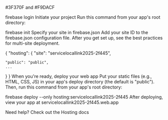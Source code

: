 #3F370F and #F9DACF

firebase login
Initiate your project
Run this command from your app's root directory:

firebase init
Specify your site in firebase.json
Add your site ID to the firebase.json configuration file. After you get set up, see the best practices for multi-site deployment.

{
  "hosting": {
    "site": "servicelocallink2025-2f445",

    "public": "public",
    ...
  }
}
When you're ready, deploy your web app
Put your static files (e.g., HTML, CSS, JS) in your app's deploy directory (the default is "public"). Then, run this command from your app's root directory:

firebase deploy --only hosting:servicelocallink2025-2f445
After deploying, view your app at servicelocallink2025-2f445.web.app

Need help? Check out the Hosting docs

